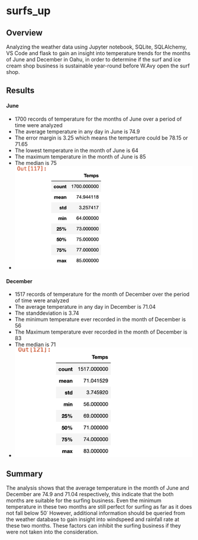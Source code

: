 # surfs_up
## Overview
Analyzing the weather data using Jupyter notebook, SQLite, SQLAlchemy, VS Code and flask to gain an insight into temperature trends for the months of June and December in Oahu, in order to determine if the surf and ice cream shop business is sustainable year-round before W.Avy open the surf shop. 

## Results
#### June
- 1700 records of temperature for the months of June over a period of time were analyzed
- The average temperature in any day in June is 74.9
- The error margin is 3.25 which means the temperture could be 78.15 or 71.65
- The lowest temperature in the month of June is 64
- The maximum temperature in the month of June is 85
- The median is 75
- ![June_output.png](June_output.png)
#### December 
- 1517 records of temperature for the month of December over the period of time were analyzed
- The average temperature in any day in December is 71.04
- The standdeviation is 3.74
- The minimum temperature ever recorded in the month of December is 56
- The Maximum temperature ever recorded in the month of December is 83
- The median is 71
- ![December_output.png](December_output.png)
## Summary
The analysis shows that the average temperature in the month of June and December are 74.9 and 71.04 respectively, this indicate that the both months are suitable for the surfing business. Even the minimum temperature in these two months are still perfect for surfing as far as it does not fall below 50˙
However, additional information should be queried from the weather database to gain insight into windspeed and rainfall rate at these two months. These factors can inhibit the surfing business if they were not taken into the consideration.
